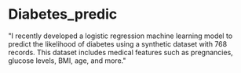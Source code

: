 # Diabetes_predic

"I recently developed a logistic regression machine learning model to predict the likelihood of diabetes using a synthetic dataset with 768 records. This dataset includes medical features such as pregnancies, glucose levels, BMI, age, and more."
